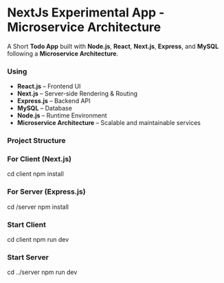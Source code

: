 # NextJs Experimental App - Microservice Architecture

A Short **Todo App** built with **Node.js**, **React**, **Next.js**, **Express**, and **MySQL** following a **Microservice Architecture**.

### Using

-  **React.js** – Frontend UI  
-  **Next.js** – Server-side Rendering & Routing  
-  **Express.js** – Backend API  
-  **MySQL** – Database  
-  **Node.js** – Runtime Environment  
-  **Microservice Architecture** – Scalable and maintainable services

### Project Structure

### For Client (Next.js)
cd client
npm install

### For Server (Express.js)
cd /server
npm install


### Start Client
cd client
npm run dev

### Start Server
cd ../server
npm run dev
